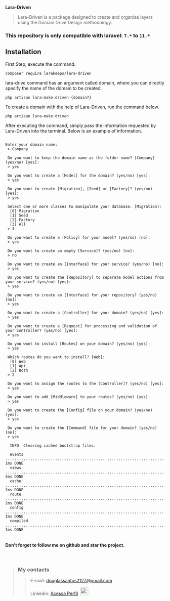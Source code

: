 **Lara-Driven**
> Lara-Driven is a package designed to create and organize layers using the Domain Drive Design methodology.

### This repository is only compatible with laravel: `7.*` to `11.*`


## Installation


First Step, execute the command.

```shell script
composer require larakeeps/lara-driven
```

lara-drive command has an argument called domain, where you can directly specify the name of the domain to be created.

```shell script
php artisan lara-make:driven {domain?}
```

To create a domain with the help of Lara-Driven, run the command below.

```shell script
php artisan lara-make:driven
```

After executing the command, simply pass the information requested by Lara-Driven into the terminal. Below is an example of information.

```shell script

Enter your domain name:
 > Company

 Do you want to keep the domain name as the folder name? [Company] (yes/no) [yes]:
 > yes

 Do you want to create a [Model] for the domain? (yes/no) [yes]:
 > yes

 Do you want to create [Migration], [Seed] or [Factory]? (yes/no) [yes]:
 > yes

 Select one or more classes to manipulate your database. [Migration]:
  [0] Migration
  [1] Seed
  [2] Factory
  [3] All
 > 3

 Do you want to create a [Policy] for your model? (yes/no) [no]:
 > yes

 Do you want to create an empty [Service]? (yes/no) [no]:
 > no

 Do you want to create an [Interface] for your service? (yes/no) [no]:
 > yes

 Do you want to create the [Repository] to separate model actions from your service? (yes/no) [yes]:
 > yes

 Do you want to create an [Interface] for your repository? (yes/no) [no]:
 > yes

 Do you want to create a [Controller] for your domain? (yes/no) [yes]:
 > yes

 Do you want to create a [Request] for processing and validation of your controller? (yes/no) [yes]:
 > yes

 Do you want to install [Routes] on your domain? (yes/no) [yes]:
 > yes

 Which routes do you want to install? [Web]:
  [0] Web
  [1] Api
  [2] Both
 > 2

 Do you want to assign the routes to the [Controller]? (yes/no) [yes]:
 > yes

 Do you want to add [Middleware] to your routes? (yes/no) [yes]:
 > yes

 Do you want to create the [Config] file on your domain? (yes/no) [yes]:
 > yes 

 Do you want to create the [Command] file for your domain? (yes/no) [no]:
 > yes
 
  INFO  Clearing cached bootstrap files.

  events .................................................................................................................................. 1ms DONE
  views ................................................................................................................................... 4ms DONE
  cache ................................................................................................................................... 2ms DONE
  route ................................................................................................................................... 2ms DONE
  config .................................................................................................................................. 1ms DONE
  compiled ................................................................................................................................ 1ms DONE


```


#### Don't forget to follow me on github and star the project.

<br>

>### My contacts</kbd>
> >E-mail: douglassantos2127@gmail.com
> >
> >Linkedin: <a href='https://www.linkedin.com/in/douglas-da-silva-santos/' target='_blank'>Acessa Perfil</a>&nbsp;&nbsp;<img src="https://cdn.jsdelivr.net/gh/devicons/devicon/icons/linkedin/linkedin-original.svg" width="24">

